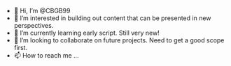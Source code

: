 - 👋 Hi, I’m @CBGB99
- 👀 I’m interested in building out content that can be presented in new perspectives.
- 🌱 I’m currently learning early script. Still very new!
- 💞️ I’m looking to collaborate on future projects. Need to get a good scope first.
- 📫 How to reach me ... 

<!---
CBGB99/CBGB99 is a ✨ special ✨ repository because its `README.md` (this file) appears on your GitHub profile.
You can click the Preview link to take a look at your changes.
--->
